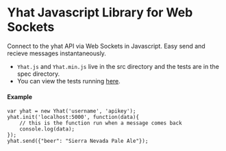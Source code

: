 Yhat Javascript Library for Web Sockets
===================

Connect to the yhat API via Web Sockets in Javascript. Easy send and recieve
messages instantaneously.

- ```Yhat.js``` and ```Yhat.min.js``` live in the src directory and the tests are in the spec directory.
- You can view the tests running [here](http://yhat.github.io/yhat-js/).



#### Example
```
var yhat = new Yhat('username', 'apikey');
yhat.init('localhost:5000', function(data){
    // this is the function run when a message comes back
    console.log(data);
});
yhat.send({"beer": "Sierra Nevada Pale Ale"});
```
